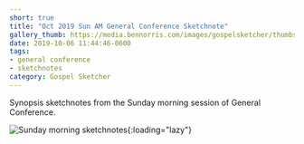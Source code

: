```yaml
---
short: true
title: "Oct 2019 Sun AM General Conference Sketchnote"
gallery_thumb: https://media.bennorris.com/images/gospelsketcher/thumbs/oct-19-4-sun-am.jpg
date: 2019-10-06 11:44:46-0600
tags:
- general conference
- sketchnotes
category: Gospel Sketcher
---
```


Synopsis sketchnotes from the Sunday morning session of General Conference.

![Sunday morning sketchnotes](https://media.bennorris.com/images/gospelsketcher/general-conference/oct-2019/oct-19-4-sun-am.jpg){:loading="lazy"}
